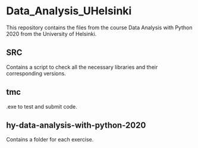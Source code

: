 # Data_Analysis_UHelsinki

This repository contains the files from the course Data Analysis with Python 2020 from the 
University of Helsinki.

## SRC
Contains a script to check all the necessary libraries and their corresponding versions.

## tmc 
.exe to test and submit code.

## hy-data-analysis-with-python-2020
Contains a folder for each exercise.
